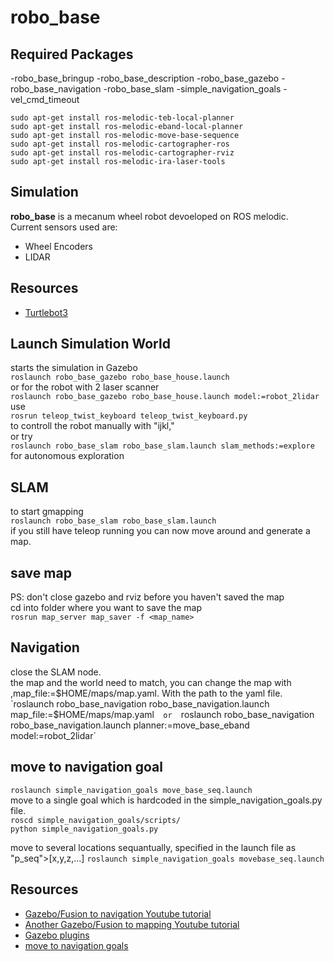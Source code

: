 # robo_base

## Required Packages
-robo_base_bringup
-robo_base_description
-robo_base_gazebo
-robo_base_navigation
-robo_base_slam
-simple_navigation_goals
-vel_cmd_timeout

`sudo apt-get install ros-melodic-teb-local-planner`  
`sudo apt-get install ros-melodic-eband-local-planner`  
`sudo apt-get install ros-melodic-move-base-sequence`   
`sudo apt-get install ros-melodic-cartographer-ros`  
`sudo apt-get install ros-melodic-cartographer-rviz`  
`sudo apt-get install ros-melodic-ira-laser-tools`  


## Simulation

**robo_base** is a mecanum wheel robot devoeloped on ROS melodic.  
Current sensors used are:
- Wheel Encoders
- LIDAR

## Resources
- [Turtlebot3](https://emanual.robotis.com/docs/en/platform/turtlebot3/simulation/)
## Launch Simulation World
starts the simulation in Gazebo  
`roslaunch robo_base_gazebo robo_base_house.launch`   
or for the robot with 2 laser scanner    
`roslaunch robo_base_gazebo robo_base_house.launch model:=robot_2lidar`
use  
`rosrun teleop_twist_keyboard teleop_twist_keyboard.py`  
to controll the robot manually with "ijkl,"  
or try  
`roslaunch robo_base_slam robo_base_slam.launch slam_methods:=explore`  
for autonomous exploration

## SLAM 
to start gmapping  
`roslaunch robo_base_slam robo_base_slam.launch`  
if you still have teleop running you can now move around and generate a map.

## save map
PS: don't close gazebo and rviz before you haven't saved the map  
cd into folder where you want to save the map  
`rosrun map_server map_saver -f <map_name>`

## Navigation
close the SLAM node.  
the map and the world need to match, you can change the map with ,map_file:=$HOME/maps/map.yaml. With the path to the yaml file.  
`roslaunch robo_base_navigation robo_base_navigation.launch map_file:=$HOME/maps/map.yaml`  
or  
`roslaunch robo_base_navigation robo_base_navigation.launch planner:=move_base_eband model:=robot_2lidar`  



## move to navigation goal
`roslaunch simple_navigation_goals move_base_seq.launch`   
move to a single goal which is hardcoded in the simple_navigation_goals.py file.   
`roscd simple_navigation_goals/scripts/`  
`python simple_navigation_goals.py`  
  
move to several locations sequantually, specified in the launch file as "p_seq">[x,y,z,...]
`roslaunch simple_navigation_goals movebase_seq.launch`

## Resources
- [Gazebo/Fusion to navigation Youtube tutorial](https://www.youtube.com/watch?v=o7w7yv-Nros&list=PLFnCFnTZNyU8-omA_VFztWfeFn2gCyY4_)
- [Another Gazebo/Fusion to mapping Youtube tutorial](https://www.youtube.com/watch?v=cQh0gNfb6ro&list=PLXM8kq-f3YucvPdqchLU22WfUfjKCIqlO_)
- [Gazebo plugins](http://gazebosim.org/tutorials?tut=ros_gzplugins_)
- [move to navigation goals](https://hotblackrobotics.github.io/en/blog/2018/01/29/seq-goals-py/_)